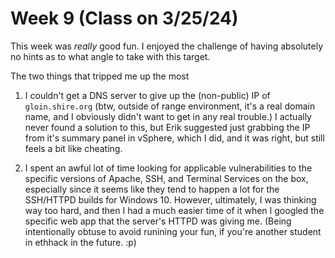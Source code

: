 # Week 9 (Class on 3/25/24)

This week was _really_ good fun. I enjoyed the challenge of having absolutely no hints as to what angle to take with this target.

The two things that tripped me up the most 

1. I couldn't get a DNS server to give up the (non-public) IP of `gloin.shire.org` (btw, outside of range environment, it's a real domain name, and I obviously didn't want to get in any real trouble.) I actually never found a solution to this, but Erik suggested just grabbing the IP from it's summary panel in vSphere, which I did, and it was right, but still feels a bit like cheating.

2. I spent an awful lot of time looking for applicable vulnerabilities to the specific versions of Apache, SSH, and Terminal Services on the box, especially since it seems like they tend to happen a lot for the SSH/HTTPD builds for Windows 10. However, ultimately, I was thinking way too hard, and then I had a much easier time of it when I googled the specific web app that the server's HTTPD was giving me. (Being intentionally obtuse to avoid runining your fun, if you're another student in ethhack in the future. :p) 